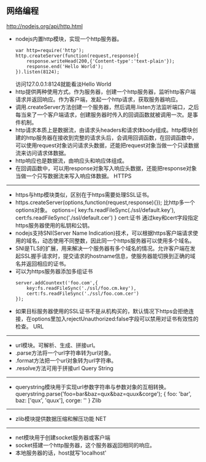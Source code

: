 网络编程
---
http://nodejs.org/api/http.html
- nodejs内置http模块，实现一个http服务器。
    ```
    var http=require('http');
    http.createServer(function(request,response){
        response.writeHead(200,{'Content-type':'text-plain'});
        response.end('Hello World');
    }).listen(8124);
    ```
    访问127.0.0.1:8124就能看淡Hello World
- http提供两种使用方式。作为服务器，创建一个http服务器，监听http客户端请求并返回响应。作为客户端，发起一个http请求，获取服务器响应。
- 调用.createServer方法创建一个服务器，然后调用.listen方法监听端口，之后每当来了一个客户端请求，创建服务器时传入的回调函数就被调用一次。是事件机制。
- http请求本质上是数据流，由请求头headers和请求体body组成。http模块创建的http服务器在接收到完整的请求头后，会调用回调函数，在回调函数中，可以使用request对象访问请求头数据，还能把request对象当做一个只读数据流来访问请求体数据。
- http响应也是数据流，由响应头和响应体组成。
- 在回调函数中，可以用response对象写入响应头数据，还能把response对象当做一个只写数据流来写入响应体数据。
HTTPS
---
- https与http模块类似，区别在于https需要处理SSL证书。
- https.createServer(options,function(request,response){});
比http多一个options对象。
options={
    key:fs.readFileSync(./ssl/default.key'),
    cert:fs.readFileSync('./ssl/default.cer')
}
cert:证书
通过key和cert字段指定https服务器使用的私钥和公钥。
- nodejs支持SNI(Server Name Indication)技术，可以根据https客户端请求使用的域名，动态使用不同整数，因此同一个https服务器可以使用多个域名。
- SNI是TLS的扩展，用来解决一个服务器有多个域名的情况。允许客户端在发起SSL握手请求时，提交请求的hostname信息，使服务器能切换到正确的域名并返回相应的证书。
- 可以为https服务器添加多组证书
    ```
    server.addCountext('foo.com',{
        key:fs.readFileSync('./ssl/foo.cm.key'),
        cert:fs.readFileSync('./ssl/foo.com.cer')
    });
    ```
- 如果目标服务器使用的SSL证书不是从机构买的，默认情况下https会拒绝连接，在options里加入rejectUnauthorized:false字段可以禁用对证书有效性的检查。
URL
---
- url模块。可解析、生成、拼接url。
- .parse方法将一个url字符串转为url对象。
- .format方法把一个url对象转为url字符串。
- .resolve方法可用于拼接url
Query String
---
- querystring模块用于实现url参数字符串与参数对象的互相转换。
querystring.parse('foo=bar&baz=qux&baz=quux&corge');
{ foo: 'bar', baz: ['qux', 'quux'], corge: '' }
Zlib
---
- zlib模块提供数据压缩和解压功能
NET
---
- net模块用于创建socket服务器或客户端
- socket搭建一个http服务器，这个服务器返回相同的响应。
- 本地服务器的话，host就写'localhost'